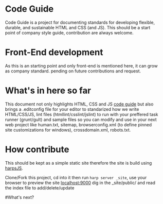 # Code Guide
Code Guide is a project for documenting standards for developing flexible, durable, and sustainable HTML and CSS (and JS). This should be a start point of company style guide, contribution are always welcome.

# Front-End development
As this is an starting point and only front-end is mentioned here, it can grow as company standard. pending on future contributions and request.

# What's in here so far
This document not only highlights HTML, CSS and JS [code guide](https://github.com/mshanken/code-guide) but also brings a .editconfig file for your editor to standarized how we write HTML/CSS/JS, lint files (htmllint/csslint/jslint) to run with your preffered task runner (grunt/gult) and sample files so you can modify and use in your next web project like human.txt, sitemap, browserconfig.xml (to define pinned site customizations for windows), crossdomain.xml, robots.txt.

# How contribute
This should be kept as a simple static site therefore the site is build using [harpsJS](http://harpjs.com/).

Clone/Fork this project, cd into it then run `harp server _site`, use your browser to preview the site [localhost:9000](http://localhost:9000) dig in the _site/public/ and read the index file to add/delete/update

#What's next?